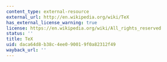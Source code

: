 ```yaml
---
content_type: external-resource
external_url: http://en.wikipedia.org/wiki/TeX
has_external_license_warning: true
license: https://en.wikipedia.org/wiki/All_rights_reserved
status: ''
title: TeX
uid: daca64d8-b38c-4ee0-9001-9f0a82312f49
wayback_url: ''
---
```

